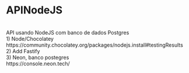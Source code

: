 # APINodeJS
<br>
API usando NodeJS com banco de dados Postgres
<br>
1) Node/Chocolatey
<br>
https://community.chocolatey.org/packages/nodejs.install#testingResults
<br>
2) Add Fastify
<br>
3) Neon, banco postegres
<br>
https://console.neon.tech/
